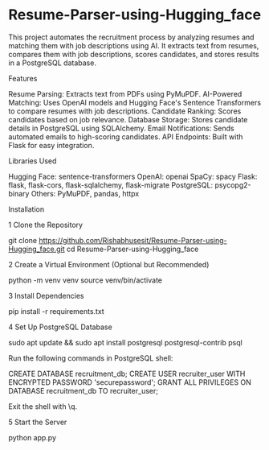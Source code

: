 # Resume-Parser-using-Hugging_face

This project automates the recruitment process by analyzing resumes and matching them with job descriptions using AI. It extracts text from resumes, compares them with job descriptions, scores candidates, and stores results in a PostgreSQL database.

Features

Resume Parsing: Extracts text from PDFs using PyMuPDF.
AI-Powered Matching: Uses OpenAI models and Hugging Face's Sentence Transformers to compare resumes with job descriptions.
Candidate Ranking: Scores candidates based on job relevance.
Database Storage: Stores candidate details in PostgreSQL using SQLAlchemy.
Email Notifications: Sends automated emails to high-scoring candidates.
API Endpoints: Built with Flask for easy integration.

Libraries Used

Hugging Face: sentence-transformers
OpenAI: openai
SpaCy: spacy
Flask: flask, flask-cors, flask-sqlalchemy, flask-migrate
PostgreSQL: psycopg2-binary
Others: PyMuPDF, pandas, httpx

Installation

1️ Clone the Repository

git clone https://github.com/Rishabhusesit/Resume-Parser-using-Hugging_face.git
cd Resume-Parser-using-Hugging_face

2️ Create a Virtual Environment (Optional but Recommended)

python -m venv venv
source venv/bin/activate  

3️ Install Dependencies

pip install -r requirements.txt

4️ Set Up PostgreSQL Database

sudo apt update && sudo apt install postgresql postgresql-contrib
psql

Run the following commands in PostgreSQL shell:

CREATE DATABASE recruitment_db;
CREATE USER recruiter_user WITH ENCRYPTED PASSWORD 'securepassword';
GRANT ALL PRIVILEGES ON DATABASE recruitment_db TO recruiter_user;

Exit the shell with \q.

5 Start the Server

python app.py

